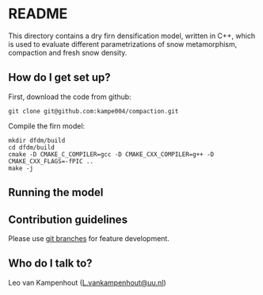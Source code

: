 # README #

This directory contains a dry firn densification model, written in C++, which is used to evaluate different parametrizations of snow metamorphism, compaction and fresh snow density. 
## How do I get set up? ##

First, download the code from github:

    git clone git@github.com:kampe004/compaction.git
 
Compile the firn model: 

    mkdir dfdm/build
    cd dfdm/build
    cmake -D CMAKE_C_COMPILER=gcc -D CMAKE_CXX_COMPILER=g++ -D CMAKE_CXX_FLAGS=-fPIC ..
    make -j

## Running the model ##

## Contribution guidelines ##

Please use <a href="http://gitimmersion.com/lab_24.html" target="_blank">git branches</a> for feature development. 

## Who do I talk to? ##

Leo van Kampenhout (L.vankampenhout@uu.nl)
